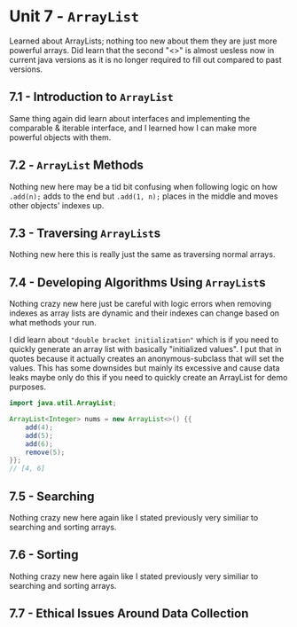 # Unit 7 - `ArrayList`

Learned about ArrayLists; nothing too new about them they are just more powerful arrays.
Did learn that the second "<>" is almost uesless now in current java versions as it is no longer required to fill out compared to past versions.

## 7.1 - Introduction to `ArrayList`

Same thing again did learn about interfaces and implementing the comparable & iterable interface, and I learned how I can make more powerful objects with them.

## 7.2 - `ArrayList` Methods

Nothing new here may be a tid bit confusing when following logic on how `.add(n);` adds to the end but `.add(1, n);` places in the middle and moves other objects' indexes up.

## 7.3 - Traversing `ArrayList`s

Nothing new here this is really just the same as traversing normal arrays.

## 7.4 - Developing Algorithms Using `ArrayList`s

Nothing crazy new here just be careful with logic errors when removing indexes as array lists are dynamic and their indexes can change based on what methods your run.

I did learn about `"double bracket initialization"` which is if you need to quickly generate an array list with basically "initialized values". I put that in quotes because it actually creates an anonymous-subclass that will set the values. This has some downsides but mainly its excessive and cause data leaks maybe only do this if you need to quickly create an ArrayList for demo purposes.

```java
import java.util.ArrayList;

ArrayList<Integer> nums = new ArrayList<>() {{
    add(4);
    add(5);
    add(6);
    remove(5);
}};
// [4, 6]
```

## 7.5 - Searching

Nothing crazy new here again like I stated previously very similiar to searching and sorting arrays.

## 7.6 - Sorting

Nothing crazy new here again like I stated previously very similiar to searching and sorting arrays.

## 7.7 - Ethical Issues Around Data Collection
